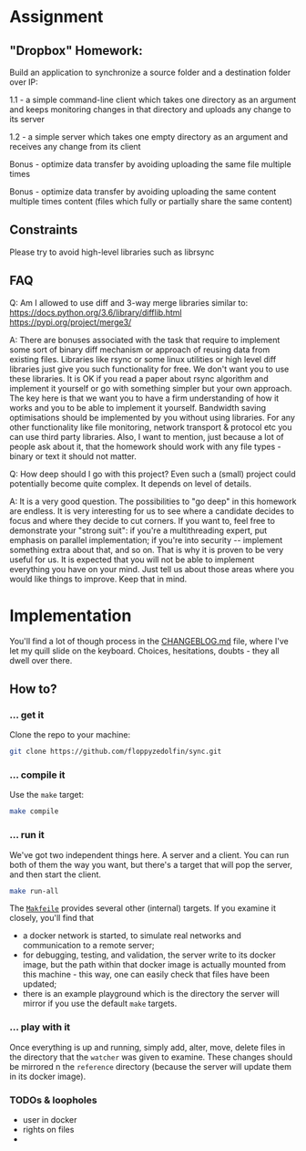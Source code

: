 # Assignment

## "Dropbox" Homework:

Build an application to synchronize a source folder and a destination folder over IP:

1.1 - a simple command-line client which takes one directory as an argument and keeps monitoring changes in that directory and uploads any change to its server

1.2 - a simple server which takes one empty directory as an argument and receives any change from its client

Bonus - optimize data transfer by avoiding uploading the same file multiple times

Bonus - optimize data transfer by avoiding uploading the same content multiple times content (files which fully or partially share the same content)

## Constraints
Please try to avoid high-level libraries such as librsync

## FAQ

Q: Am I allowed to use diff and 3-way merge libraries similar to: https://docs.python.org/3.6/library/difflib.html https://pypi.org/project/merge3/

A: There are bonuses associated with the task that require to implement some sort of binary diff mechanism or approach of reusing data from existing files. Libraries like rsync or some linux utilities or high level diff libraries just give you such functionality for free. We don't want you to use these libraries. It is OK if you read a paper about rsync algorithm and implement it yourself or go with something simpler but your own approach. The key here is that we want you to have a firm understanding of how it works and you to be able to implement it yourself. Bandwidth saving optimisations should be implemented by you without using libraries. For any other functionality like file monitoring, network transport & protocol etc you can use third party libraries. Also, I want to mention, just because a lot of people ask about it, that the homework should work with any file types - binary or text it should not matter.

Q: How deep should I go with this project? Even such a (small) project could potentially become quite complex. It depends on level of details.

A: It is a very good question. The possibilities to "go deep" in this homework are endless. It is very interesting for us to see where a candidate decides to focus and where they decide to cut corners. If you want to, feel free to demonstrate your "strong suit": if you're a multithreading expert, put emphasis on parallel implementation; if you're into security -- implement something extra about that, and so on. That is why it is proven to be very useful for us. It is expected that you will not be able to implement everything you have on your mind. Just tell us about those areas where you would like things to improve. Keep that in mind.

# Implementation

You'll find a lot of though process in the [CHANGEBLOG.md](./CHANGEBLOG.md) 
file, where I've let my quill slide on the keyboard. Choices, hesitations, 
doubts - they all dwell over there.

## How to?

### ... get it
Clone the repo to your machine:
```bash
git clone https://github.com/floppyzedolfin/sync.git
```

### ... compile it
Use the `make` target:
```bash
make compile
```

### ... run it
We've got two independent things here. A server and a client. You can run 
both of them the way you want, but there's a target that will pop the server,
and then start the client.
```bash
make run-all
```
The [`Makfeile`](./Makefile) provides several other (internal) targets. If 
you examine it closely, you'll find that
- a docker network is started, to simulate real networks and communication 
  to a remote server;
- for debugging, testing, and validation, the server write to its docker 
  image, but the path within that docker image is actually mounted from this 
  machine - this way, one can easily check that files have been updated;
- there is an example playground which is the directory the server will 
  mirror if you use the default `make` targets.

### ... play with it
Once everything is up and running, simply add, alter, move, delete files in 
the directory that the `watcher` was given to examine. These changes should be 
mirrored n the `reference` directory (because the server will update them in 
its docker image).

### TODOs & loopholes
- user in docker
- rights on files
- 